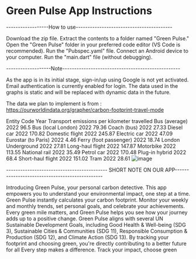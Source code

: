 # Green Pulse App Instructions

------------------How to use-----------------------------------------

Download the zip file.
Extract the contents to a folder named "Green Pulse."
Open the "Green Pulse" folder in your preferred code editor (VS Code is recommended).
Run the "Pubspec.yaml" file.
Connect an Android device to your computer.
Run the "main.dart" file (without debugging).

-------------------Note--------------------------------------------------

As the app is in its initial stage, sign-in/up using Google is not yet activated.
Email authentication is currently enabled for login.
The data used in the graphs is static and will be replaced with dynamic data in the future.

The data we plan to implement is from : https://ourworldindata.org/grapher/carbon-footprint-travel-mode

Entity	Code	Year	Transport emissions per kilometer travelled
Bus (average)		2022	96.5
Bus (local London)		2022	79.36
Coach (bus)		2022	27.33
Diesel car		2022	170.82
Domestic flight		2022	245.87
Electric car		2022	47.09
Eurostar (to Paris)		2022	4.46
Ferry (foot passenger)		2022	18.74
London Underground		2022	27.81
Long-haul flight		2022	147.87
Motorbike		2022	113.55
National rail		2022	35.49
Petrol car		2022	170.48
Plug-in hybrid		2022	68.4
Short-haul flight		2022	151.02
Tram		2022	28.61
![image](https://github.com/Sudeep-T-Pillai/Green_Pulse/assets/125976279/1227b7fa-15c7-4f4f-a665-b78ba0b87b85)

-------------------------------------------  SHORT NOTE ON OUR APP-----------------------------------------------

Introducing Green Pulse, your personal carbon detective. This app empowers you to understand your environmental impact, one step at a time. Green Pulse instantly calculates your carbon footprint. Monitor your weekly and monthly trends, set personal goals, and celebrate your achievements. Every green mile matters, and Green Pulse helps you see how your journey adds up to a positive change.
 Green Pulse aligns with several UN Sustainable Development Goals, including Good Health & Well-being (SDG 3), Sustainable Cities & Communities (SDG 11), Responsible Consumption & Production (SDG 12), and Climate Action (SDG 13). By tracking your footprint and choosing green, you're directly contributing to a better future for all
Every step makes a difference. Track your impact, choose green

